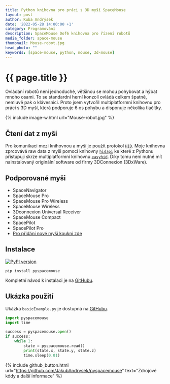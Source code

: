```yaml
---
title: Python knihovna pro práci s 3D myší SpaceMouse 
layout: post
author: Kuba Andrýsek
date: '2022-05-28 14:00:00 +1'
category: Programování
description: SpaceMouse Dof6 knihovna pro řízení robotů
media_folder: space-mouse
thumbnail: Mouse-robot.jpg
head_photo: ""
keywords: [space-mouse, python, mouse, 3d-mouse]
---
```


# {{ page.title }}

Ovládání robotů není jednoduché, většinou se mohou pohybovat a hýbat mnoho osami. 
To se standardní herní konzolí ovládá celkem špatně, nemluvě pak o klávesnici. 
Proto jsem vytvořil multiplatformní knihovnu pro práci s 3D myší, která podporuje 6 os pohybu a disponuje několika tlačítky.

{% include image-w.html
url="Mouse-robot.jpg"
%}

## Čtení dat z myši
Pro komunikaci mezi knihovnou a myší je použit protokol [`HID`](https://en.wikipedia.org/wiki/Human_interface_device).
Moje knihovna zprcovává raw data z myši pomocí knihovny [`hidapi`](https://github.com/libusb/hidapi) ke které z Pythonu přistupuji skrze multiplatformní knihovnu [`easyhid`](https://github.com/bglopez/python-easyhid).
Díky tomu není nutné mít nainstalovaný originální software od firmy 3DConnexion (3DxWare).

## Podporované myši
* SpaceNavigator
* SpaceMouse Pro
* SpaceMouse Pro Wireless
* SpaceMouse Wireless
* 3Dconnexion Universal Receiver
* SpaceMouse Compact
* SpacePilot
* SpacePilot Pro
* [Pro přidání nové myši koukni zde](https://github.com/johnhw/pyspacenavigator/issues/1)

## Instalace

[![PyPI version](https://badge.fury.io/py/pyspacemouse.svg)](https://badge.fury.io/py/pyspacemouse)

`pip install pyspacemouse`

Kompletní návod k instalaci je na [GitHubu](https://github.com/JakubAndrysek/pyspacemouse#installation).

## Ukázka použití
Ukázka `basicExample.py` je dostupná na [GitHubu](https://github.com/JakubAndrysek/pyspacemouse/blob/master/examples/basicExample.py).
```python
import pyspacemouse
import time

success = pyspacemouse.open()
if success:
    while 1:
        state = pyspacemouse.read()
        print(state.x, state.y, state.z)
        time.sleep(0.01)
```

{% include github_button.html
url="https://github.com/JakubAndrysek/pyspacemouse"
text="Zdrojové kódy a další informace"
%}